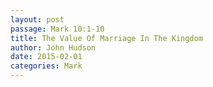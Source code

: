 ```yaml
---
layout: post
passage: Mark 10:1-10
title: The Value Of Marriage In The Kingdom
author: John Hudson
date: 2015-02-01
categories: Mark
---	
```

